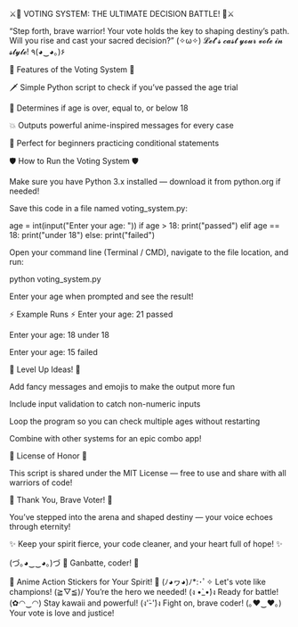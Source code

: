 ⚔️🌸 VOTING SYSTEM: THE ULTIMATE DECISION BATTLE! 🌸⚔️

“Step forth, brave warrior! Your vote holds the key to shaping destiny’s path. Will you rise and cast your sacred decision?”
(✧ω✧) 𝓛𝓮𝓽'𝓼 𝓬𝓪𝓼𝓽 𝔂𝓸𝓾𝓻 𝓿𝓸𝓽𝓮 𝓲𝓷 𝓼𝓽𝔂𝓵𝓮! ٩(◕‿◕｡)۶

🌟 Features of the Voting System 🌟

🗡️ Simple Python script to check if you’ve passed the age trial

🌸 Determines if age is over, equal to, or below 18

💥 Outputs powerful anime-inspired messages for every case

🥷 Perfect for beginners practicing conditional statements

🛡️ How to Run the Voting System 🛡️

Make sure you have Python 3.x installed — download it from python.org
 if needed!

Save this code in a file named voting_system.py:

age = int(input("Enter your age: "))
if age > 18:
    print("passed")
elif age == 18:
    print("under 18")
else:
    print("failed")


Open your command line (Terminal / CMD), navigate to the file location, and run:

python voting_system.py


Enter your age when prompted and see the result!

⚡ Example Runs ⚡
Enter your age: 21
passed

Enter your age: 18
under 18

Enter your age: 15
failed

🎇 Level Up Ideas! 🎇

Add fancy messages and emojis to make the output more fun

Include input validation to catch non-numeric inputs

Loop the program so you can check multiple ages without restarting

Combine with other systems for an epic combo app!

📜 License of Honor 📜

This script is shared under the MIT License — free to use and share with all warriors of code!

🌸 Thank You, Brave Voter! 🌸

You’ve stepped into the arena and shaped destiny — your voice echoes through eternity!

✨ Keep your spirit fierce, your code cleaner, and your heart full of hope! ✨

(づ｡◕‿‿◕｡)づ 🌸 Ganbatte, coder! 🌸

🎴 Anime Action Stickers for Your Spirit! 🎴 (ﾉ◕ヮ◕)ﾉ*:･ﾟ✧ Let's vote like champions!
(≧▽≦)/ You’re the hero we needed!
(ง •̀_•́)ง Ready for battle!
(✿◠‿◠) Stay kawaii and powerful!
(ง'̀-'́)ง Fight on, brave coder!
(｡♥‿♥｡) Your vote is love and justice!
